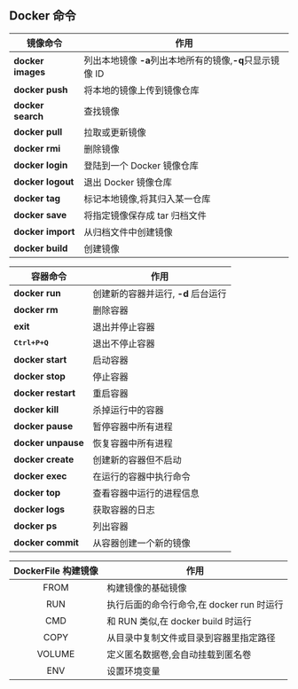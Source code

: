 ## Docker 命令

| 镜像命令          | 作用                                                      |
| ----------------- | --------------------------------------------------------- |
| **docker images** | 列出本地镜像 **-a**列出本地所有的镜像,**-q**只显示镜像 ID |
| **docker push**   | 将本地的镜像上传到镜像仓库                                |
| **docker search** | 查找镜像                                                  |
| **docker pull**   | 拉取或更新镜像                                            |
| **docker rmi**    | 删除镜像                                                  |
| **docker login**  | 登陆到一个 Docker 镜像仓库                                |
| **docker logout** | 退出 Docker 镜像仓库                                      |
| **docker tag**    | 标记本地镜像,将其归入某一仓库                             |
| **docker save**   | 将指定镜像保存成 tar 归档文件                             |
| **docker import** | 从归档文件中创建镜像                                      |
| **docker build**  | 创建镜像                                                  |

| 容器命令                | 作用                                |
| ----------------------- | ----------------------------------- |
| **docker run**          | 创建新的容器并运行, **-d** 后台运行 |
| **docker rm**           | 删除容器                            |
| **exit**                | 退出并停止容器                      |
| **<kbd>Ctrl+P+Q</kbd>** | 退出不停止容器                      |
| **docker start**        | 启动容器                            |
| **docker stop**         | 停止容器                            |
| **docker restart**      | 重启容器                            |
| **docker kill**         | 杀掉运行中的容器                    |
| **docker pause**        | 暂停容器中所有进程                  |
| **docker unpause**      | 恢复容器中所有进程                  |
| **docker create**       | 创建新的容器但不启动                |
| **docker exec**         | 在运行的容器中执行命令              |
| **docker top**          | 查看容器中运行的进程信息            |
| **docker logs**         | 获取容器的日志                      |
| **docker ps**           | 列出容器                            |
| **docker commit**       | 从容器创建一个新的镜像              |

| DockerFile 构建镜像 | 作用                                      |
| :-----------------: | ----------------------------------------- |
|        FROM         | 构建镜像的基础镜像                        |
|         RUN         | 执行后面的命令行命令,在 docker run 时运行 |
|         CMD         | 和 RUN 类似,在 docker build 时运行        |
|        COPY         | 从目录中复制文件或目录到容器里指定路径    |
|       VOLUME        | 定义匿名数据卷,会自动挂载到匿名卷         |
|         ENV         | 设置环境变量                              |

